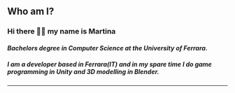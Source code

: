## Who am I?
### Hi there 👋😃 my name is Martina
#### *Bachelors degree in Computer Science at the University of Ferrara.*
##### I am a developer based in Ferrara(IT) and in my spare time I do game programming in Unity and 3D modelling in Blender.
---


<!--
<img src="https://github-readme-streak-stats.herokuapp.com/?user=martinatenani&theme=tokyonight" alt="mystreak"/>

<img src="https://github-readme-stats.vercel.app/api/top-langs?username=martinatenani&show_icons=true&locale=en&layout=compact&theme=chartreuse-dark" alt="ovi" /> 

🔎 I have an interest for anything related to computer graphics.

- 🔭 Currently working on: 
  - A VR training implementation for Hannes ( IIT Genova in collaboration with IIT Ferrara)
    Private repository of IIT Genova
  - Personal project: Weapon of the Faithful - a third person shooter
    [![ReadMe Card](https://github-readme-stats.vercel.app/api/pin/?username=madushadhanushka&repo=simple-sqlite)](https://github.com/martinatenani/WotF)

<details>

<summary>Tips for collapsed sections</summary>

### You can add a header

You can add text within a collapsed section. 

You can add an image or a code block, too.

```ruby
   puts "Hello World"
```

</details>
- 🌱 I’m currently learning: C#

- 🤔 I’m looking for help with ...
- 💬 Ask me about ...
- 📫 How to reach me: ...
- ⚡ Fun fact: ...
-->
